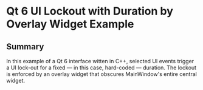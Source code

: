 Qt 6 UI Lockout with Duration by Overlay Widget Example
===

Summary
---
In this example of a Qt 6 interface witten in C++, selected UI events trigger a UI lock-out for a fixed — in this case, hard-coded — duration. The lockout is enforced by an overlay widget that obscures MainWindow's entire central widget.
